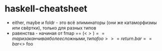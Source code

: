 # haskell-cheatsheet

- either, maybe и foldr - это всё элиминаторы (они же катаморфизмы или свёртки), только для разных типов
- равенства - начиная от fmap == (<$>) == map и заканчивая более сложными, типа foo >>= return . bar == bar <$> foo
